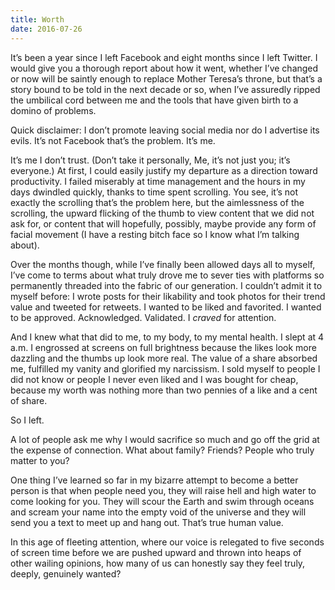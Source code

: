 ```yaml
---
title: Worth
date: 2016-07-26
---
```


It’s been a year since I left Facebook and eight months since I left Twitter. I would give you a thorough report about how it went, whether I’ve changed or now will be saintly enough to replace Mother Teresa’s throne, but that’s a story bound to be told in the next decade or so, when I’ve assuredly ripped the umbilical cord between me and the tools that have given birth to a domino of problems.

Quick disclaimer: I don’t promote leaving social media nor do I advertise its evils. It’s not Facebook that’s the problem. It’s me.

<!--excerpt-->

It’s me I don’t trust. (Don’t take it personally, Me, it’s not just you; it’s everyone.) At first, I could easily justify my departure as a direction toward productivity. I failed miserably at time management and the hours in my days dwindled quickly, thanks to time spent scrolling. You see, it’s not exactly the scrolling that’s the problem here, but the aimlessness of the scrolling, the upward flicking of the thumb to view content that we did not ask for, or content that will hopefully, possibly, maybe provide any form of facial movement (I have a resting bitch face so I know what I’m talking about).

Over the months though, while I’ve finally been allowed days all to myself, I’ve come to terms about what truly drove me to sever ties with platforms so permanently threaded into the fabric of our generation. I couldn’t admit it to myself before: I wrote posts for their likability and took photos for their trend value and tweeted for retweets. I wanted to be liked and favorited. I wanted to be approved. Acknowledged. Validated. I *craved* for attention.

And I knew what that did to me, to my body, to my mental health. I slept at 4 a.m. I engrossed at screens on full brightness because the likes look more dazzling and the thumbs up look more real. The value of a share absorbed me, fulfilled my vanity and glorified my narcissism. I sold myself to people I did not know or people I never even liked and I was bought for cheap, because my worth was nothing more than two pennies of a like and a cent of share.

So I left.

A lot of people ask me why I would sacrifice so much and go off the grid at the expense of connection. What about family? Friends? People who truly matter to you?

One thing I’ve learned so far in my bizarre attempt to become a better person is that when people need you, they will raise hell and high water to come looking for you. They will scour the Earth and swim through oceans and scream your name into the empty void of the universe and they will send you a text to meet up and hang out. That’s true human value.

In this age of fleeting attention, where our voice is relegated to five seconds of screen time before we are pushed upward and thrown into heaps of other wailing opinions, how many of us can honestly say they feel truly, deeply, genuinely wanted?
